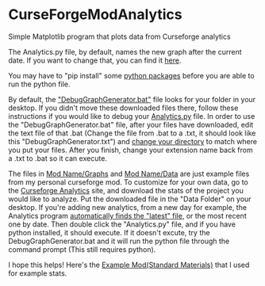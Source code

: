 # CurseForgeModAnalytics
Simple Matplotlib program that plots data from Curseforge analytics

The Analytics.py file, by default, names the new graph after the current date. If you want to change that, you can find it [here](https://github.com/EricHedengren/CurseForgeModAnalytics/blob/master/Mod%20Name/Analytics.py#L40).

You may have to "pip install" some [python packages](https://github.com/EricHedengren/CurseForgeModAnalytics/blob/master/Mod%20Name/Analytics.py#L1-L4) before you are able to run the python file.

By default, the ["DebugGraphGenerator.bat"](/Mod%20Name/DebugGraphGenerator.bat) file looks for your folder in your desktop. If you didn't move these downloaded files there, follow these instructions if you would like to debug your [Analytics.py](/Analytics.py) file. In order to use the "DebugGraphGenerator.bat" file, after your files have downloaded, edit the text file of that .bat (Change the file from .bat to a .txt, it should look like this "DebugGraphGenerator.txt") and [change your directory](https://github.com/EricHedengren/CurseForgeModAnalytics/blob/master/Mod%20Name/DebugGraphGenerator.bat#L1) to match where you put your files. After you finish, change your extension name back from a .txt to .bat so it can execute.

The files in [Mod Name/Graphs](https://github.com/EricHedengren/CurseForgeModAnalytics/tree/master/Mod%20Name/Graphs "Graphs Folder") and [Mod Name/Data](https://github.com/EricHedengren/CurseForgeModAnalytics/tree/master/Mod%20Name/Graphs "Data Folder") are just example files from my personal curseforge mod. To customize for your own data, go to the [Curseforge Analytics](https://authors.curseforge.com/dashboard/projects) site, and download the stats of the project you would like to analyze. Put the downloaded file in the "Data Folder" on your desktop. If you're adding new analytics, from a new day for example, the Analytics program [automatically finds the "latest" file](https://github.com/EricHedengren/CurseForgeModAnalytics/blob/master/Mod%20Name/Analytics.py#L11), or the most recent one by date. Then double click the "Analytics.py" file, and if you have python installed, it should execute. If it doesn't excute, try the DebugGraphGenerator.bat and it will run the python file through the command prompt (This still requires python).

I hope this helps! Here's the [Example Mod(Standard Materials)](https://www.curseforge.com/minecraft/mc-mods/standardmaterials "Standard Materials CurseForge") that I used for example stats.
